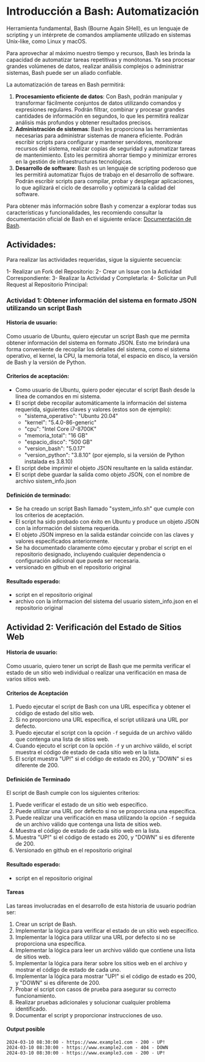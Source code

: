 # Introducción a Bash: Automatización

Herramienta fundamental, Bash (Bourne Again SHell), es un lenguaje de scripting y un intérprete de comandos ampliamente utilizado en sistemas Unix-like, como Linux y macOS.

Para aprovechar al máximo nuestro tiempo y recursos, Bash les brinda la capacidad de automatizar tareas repetitivas y monótonas. Ya sea procesar grandes volúmenes de datos, realizar análisis complejos o administrar sistemas, Bash puede ser un aliado confiable.

La automatización de tareas en Bash permitirá:

1. **Procesamiento eficiente de datos**: Con Bash, podrán manipular y transformar fácilmente conjuntos de datos utilizando comandos y expresiones regulares. Podrán filtrar, combinar y procesar grandes cantidades de información en segundos, lo que les permitirá realizar análisis más profundos y obtener resultados precisos.
2. **Administración de sistemas**: Bash les proporciona las herramientas necesarias para administrar sistemas de manera eficiente. Podrán escribir scripts para configurar y mantener servidores, monitorear recursos del sistema, realizar copias de seguridad y automatizar tareas de mantenimiento. Esto les permitirá ahorrar tiempo y minimizar errores en la gestión de infraestructuras tecnológicas.
3. **Desarrollo de software**: Bash es un lenguaje de scripting poderoso que les permitirá automatizar flujos de trabajo en el desarrollo de software. Podrán escribir scripts para compilar, probar y desplegar aplicaciones, lo que agilizará el ciclo de desarrollo y optimizará la calidad del software.


Para obtener más información sobre Bash y comenzar a explorar todas sus características y funcionalidades, les recomiendo consultar la documentación oficial de Bash en el siguiente enlace: [Documentación de Bash](https://www.gnu.org/software/bash/manual/bash.html).

## Actividades:

Para realizar las actividades requeridas, sigue la siguiente secuencia:

1- Realizar un Fork del Repositorio:
2- Crear un Issue con la Actividad Correspondiente:
3- Realizar la Actividad y Completarla:
4- Solicitar un Pull Request al Repositorio Principal:


### Actividad 1: Obtener información del sistema en formato JSON utilizando un script Bash

#### Historia de usuario:

Como usuario de Ubuntu, quiero ejecutar un script Bash que me permita obtener información del sistema en formato JSON. Esto me brindará una forma conveniente de recopilar los detalles del sistema, como el sistema operativo, el kernel, la CPU, la memoria total, el espacio en disco, la versión de Bash y la versión de Python.

#### Criterios de aceptación:

- Como usuario de Ubuntu, quiero poder ejecutar el script Bash desde la línea de comandos en mi sistema.
- El script debe recopilar automáticamente la información del sistema requerida, 
  siguientes claves y valores (estos son de ejemplo):
    - "sistema_operativo": "Ubuntu 20.04"
    - "kernel": "5.4.0-86-generic"
    - "cpu": "Intel Core i7-8700K"
    - "memoria_total": "16 GB"
    - "espacio_disco": "500 GB"
    - "version_bash": "5.0.17"
    - "version_python": "3.8.10" (por ejemplo, si la versión de Python instalada es 3.8.10)
- El script debe imprimir el objeto JSON resultante en la salida estándar.
- El script debe guardar la salida como objeto JSON, con el nombre de archivo sistem_info.json

#### Definición de terminado:

- Se ha creado un script Bash llamado "system_info.sh" que cumple con los criterios de aceptación.
- El script ha sido probado con éxito en Ubuntu y produce un objeto JSON con la información del sistema requerida.
- El objeto JSON impreso en la salida estándar coincide con las claves y valores especificados anteriormente.
- Se ha documentado claramente cómo ejecutar y probar el script en el repositorio designado, incluyendo cualquier dependencia o configuración adicional que pueda ser necesaria.
- versionado en github en el repositorio original

#### Resultado esperado:
- script en el repositorio original
- archivo con la informacion del sistema del usuario sistem_info.json en el repositorio original



## Actividad 2: Verificación del Estado de Sitios Web

#### Historia de usuario:

Como usuario, quiero tener un script de Bash que me permita verificar el estado de un sitio web individual o realizar una verificación en masa de varios sitios web.

#### Criterios de Aceptación

1. Puedo ejecutar el script de Bash con una URL específica y obtener el código de estado del sitio web.
2. Si no proporciono una URL específica, el script utilizará una URL por defecto.
3. Puedo ejecutar el script con la opción `-f` seguida de un archivo válido que contenga una lista de sitios web.
4. Cuando ejecuto el script con la opción `-f` y un archivo válido, el script muestra el código de estado de cada sitio web en la lista.
5. El script muestra "UP!" si el código de estado es 200, y "DOWN" si es diferente de 200.

#### Definición de Terminado

El script de Bash cumple con los siguientes criterios:

1. Puede verificar el estado de un sitio web específico.
2. Puede utilizar una URL por defecto si no se proporciona una específica.
3. Puede realizar una verificación en masa utilizando la opción `-f` seguida de un archivo válido que contenga una lista de sitios web.
4. Muestra el código de estado de cada sitio web en la lista.
5. Muestra "UP!" si el código de estado es 200, y "DOWN" si es diferente de 200.
6. Versionado en github en el repositorio original

#### Resultado esperado:
- script en el repositorio original


#### Tareas

Las tareas involucradas en el desarrollo de esta historia de usuario podrían ser:

1. Crear un script de Bash.
2. Implementar la lógica para verificar el estado de un sitio web específico.
3. Implementar la lógica para utilizar una URL por defecto si no se proporciona una específica.
4. Implementar la lógica para leer un archivo válido que contiene una lista de sitios web.
5. Implementar la lógica para iterar sobre los sitios web en el archivo y mostrar el código de estado de cada uno.
6. Implementar la lógica para mostrar "UP!" si el código de estado es 200, y "DOWN" si es diferente de 200.
7. Probar el script con casos de prueba para asegurar su correcto funcionamiento.
8. Realizar pruebas adicionales y solucionar cualquier problema identificado.
9. Documentar el script y proporcionar instrucciones de uso.

#### Output posible

```shell
2024-03-10 08:30:00 - https://www.example1.com - 200 - UP!
2024-03-10 08:30:00 - https://www.example2.com - 404 - DOWN
2024-03-10 08:30:00 - https://www.example3.com - 200 - UP!
```